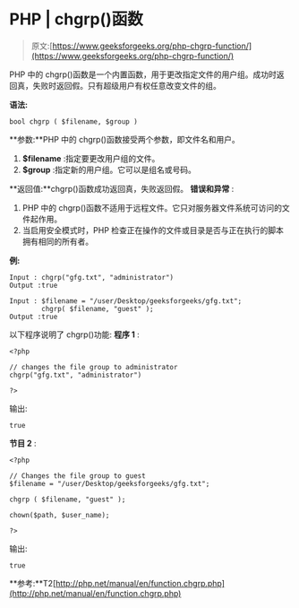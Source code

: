 # PHP | chgrp()函数

> 原文:[https://www.geeksforgeeks.org/php-chgrp-function/](https://www.geeksforgeeks.org/php-chgrp-function/)

PHP 中的 chgrp()函数是一个内置函数，用于更改指定文件的用户组。成功时返回真，失败时返回假。只有超级用户有权任意改变文件的组。

**语法:**

```
bool chgrp ( $filename, $group )
```

**参数:**PHP 中的 chgrp()函数接受两个参数，即文件名和用户。

1.  **$filename** :指定要更改用户组的文件。
2.  **$group** :指定新的用户组。它可以是组名或号码。

**返回值:**chgrp()函数成功返回真，失败返回假。
**错误和异常** :

1.  PHP 中的 chgrp()函数不适用于远程文件。它只对服务器文件系统可访问的文件起作用。
2.  当启用安全模式时，PHP 检查正在操作的文件或目录是否与正在执行的脚本拥有相同的所有者。

**例:**

```
Input : chgrp("gfg.txt", "administrator")
Output :true

Input : $filename = "/user/Desktop/geeksforgeeks/gfg.txt";
        chgrp( $filename, "guest" );
Output :true

```

以下程序说明了 chgrp()功能:
**程序 1** :

```
<?php

// changes the file group to administrator
chgrp("gfg.txt", "administrator")

?>
```

输出:

```
true
```

**节目 2** :

```
<?php

// Changes the file group to guest
$filename = "/user/Desktop/geeksforgeeks/gfg.txt";

chgrp ( $filename, "guest" );

chown($path, $user_name); 

?>
```

输出:

```
true

```

**参考:**T2[http://php.net/manual/en/function.chgrp.php](http://php.net/manual/en/function.chgrp.php)